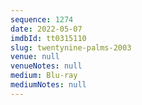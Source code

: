 ```yaml
---
sequence: 1274
date: 2022-05-07
imdbId: tt0315110
slug: twentynine-palms-2003
venue: null
venueNotes: null
medium: Blu-ray
mediumNotes: null
---
```

